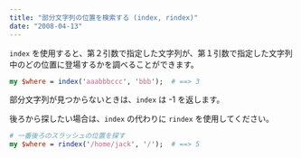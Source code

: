 ```yaml
---
title: "部分文字列の位置を検索する (index, rindex)"
date: "2008-04-13"
---
```


`index` を使用すると、第２引数で指定した文字列が、第１引数で指定した文字列中のどの位置に登場するかを調べることができます。

~~~ perl
my $where = index('aaabbbccc', 'bbb');  # ==> 3
~~~

部分文字列が見つからないときは、`index` は -1 を返します。

後ろから探したい場合は、`index` の代わりに `rindex` を使用してください。

~~~ perl
# 一番後ろのスラッシュの位置を探す
my $where = rindex('/home/jack', '/');  # ==> 5
~~~

